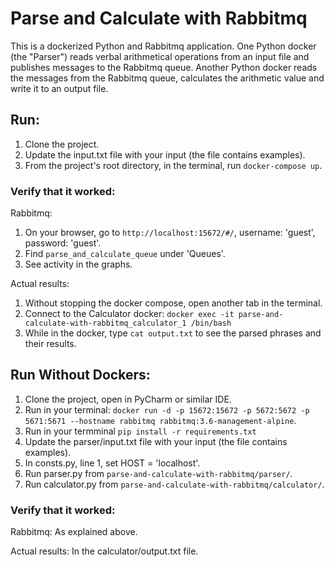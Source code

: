 # Parse and Calculate with Rabbitmq

This is a dockerized Python and Rabbitmq application.
One Python docker (the "Parser") reads verbal arithmetical operations from an input file and publishes messages to the Rabbitmq queue.
Another Python docker reads the messages from the Rabbitmq queue, calculates the arithmetic value and write it to an output file.

## Run:
1. Clone the project.
2. Update the input.txt file with your input (the file contains examples).
3. From the project's root directory, in the terminal, run ```docker-compose up```.

### Verify that it worked:
Rabbitmq:

1. On your browser, go to ```http://localhost:15672/#/```, username: 'guest', password: 'guest'.
2. Find ```parse_and_calculate_queue``` under 'Queues'.
3. See activity in the graphs.

Actual results:

1. Without stopping the docker compose, open another tab in the terminal.
2. Connect to the Calculator docker: ```docker exec -it parse-and-calculate-with-rabbitmq_calculator_1 /bin/bash```
3. While in the docker, type ```cat output.txt``` to see the parsed phrases and their results. 

## Run Without Dockers:
1. Clone the project, open in PyCharm or similar IDE.
2. Run in your terminal: ```docker run -d -p 15672:15672 -p 5672:5672 -p 5671:5671 --hostname rabbitmq rabbitmq:3.6-management-alpine```.
3. Run in your termminal ```pip install -r requirements.txt```
4. Update the parser/input.txt file with your input (the file contains examples).
5. In consts.py, line 1, set HOST = 'localhost'.
6. Run parser.py from ```parse-and-calculate-with-rabbitmq/parser/```.
7. Run calculator.py from ```parse-and-calculate-with-rabbitmq/calculator/```.

### Verify that it worked:
Rabbitmq: As explained above.

Actual results:
In the calculator/output.txt file.
